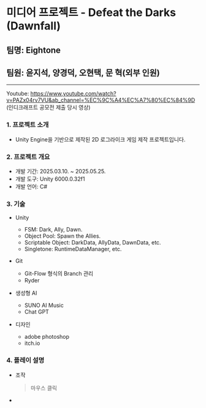 # 미디어 프로젝트 - Defeat the Darks (Dawnfall)
## 팀명: Eightone
## 팀원: 윤지석, 양경덕, 오현택, 문 혁(외부 인원)
---
Youtube: https://www.youtube.com/watch?v=PAZx04rv7VU&ab_channel=%EC%9C%A4%EC%A7%80%EC%84%9D (인디크래프트 공모전 제출 당시 영상)


### 1. 프로젝트 소개

- Unity Engine을 기반으로 제작된 2D 로그라이크 게임 제작 프로젝트입니다.

### 2. 프로젝트 개요

- 개발 기간: 2025.03.10. ~ 2025.05.25.
- 개발 도구: Unity 6000.0.32f1
- 개발 언어: C#

### 3. 기술

- Unity
  - FSM: Dark, Ally, Dawn.
  - Object Pool: Spawn the Allies.
  - Scriptable Object: DarkData, AllyData, DawnData, etc.
  - Singletone: RuntimeDataManager, etc.

- Git
  - Git-Flow 형식의 Branch 관리
  - Ryder
 
- 생성형 AI
  - SUNO AI Music
  - Chat GPT

- 디자인
  - adobe photoshop
  - itch.io

### 4. 플레이 설명

- 조작
  > 마우스 클릭

- 
